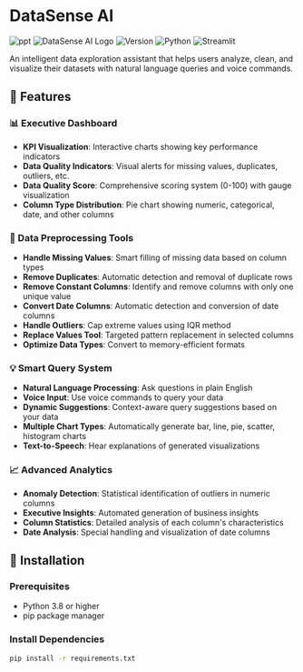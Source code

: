 # DataSense AI

![ppt](https://muflih917.github.io/Datascence/)
![DataSense AI Logo](https://img.shields.io/badge/DataSense-AI-blue?style=for-the-badge&logo=data&logoColor=white)
![Version](https://img.shields.io/badge/version-3.0-green?style=for-the-badge)
![Python](https://img.shields.io/badge/python-3.8+-blue?style=for-the-badge)
![Streamlit](https://img.shields.io/badge/streamlit-1.28+-red?style=for-the-badge)

An intelligent data exploration assistant that helps users analyze, clean, and visualize their datasets with natural language queries and voice commands.

## 🌟 Features

### 📊 Executive Dashboard
- **KPI Visualization**: Interactive charts showing key performance indicators
- **Data Quality Indicators**: Visual alerts for missing values, duplicates, outliers, etc.
- **Data Quality Score**: Comprehensive scoring system (0-100) with gauge visualization
- **Column Type Distribution**: Pie chart showing numeric, categorical, date, and other columns

### 🔧 Data Preprocessing Tools
- **Handle Missing Values**: Smart filling of missing data based on column types
- **Remove Duplicates**: Automatic detection and removal of duplicate rows
- **Remove Constant Columns**: Identify and remove columns with only one unique value
- **Convert Date Columns**: Automatic detection and conversion of date columns
- **Handle Outliers**: Cap extreme values using IQR method
- **Replace Values Tool**: Targeted pattern replacement in selected columns
- **Optimize Data Types**: Convert to memory-efficient formats

### 💡 Smart Query System
- **Natural Language Processing**: Ask questions in plain English
- **Voice Input**: Use voice commands to query your data
- **Dynamic Suggestions**: Context-aware query suggestions based on your data
- **Multiple Chart Types**: Automatically generate bar, line, pie, scatter, histogram charts
- **Text-to-Speech**: Hear explanations of generated visualizations

### 📈 Advanced Analytics
- **Anomaly Detection**: Statistical identification of outliers in numeric columns
- **Executive Insights**: Automated generation of business insights
- **Column Statistics**: Detailed analysis of each column's characteristics
- **Date Analysis**: Special handling and visualization of date columns

## 🚀 Installation

### Prerequisites
- Python 3.8 or higher
- pip package manager


### Install Dependencies
```bash
pip install -r requirements.txt




